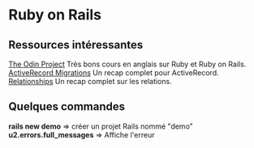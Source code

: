 # Ruby on Rails

## Ressources intéressantes

[The Odin Project](https://www.theodinproject.com)
Très bons cours en anglais sur Ruby et Ruby on Rails.
[ActiveRecord Migrations](https://sodocumentation.net/ruby-on-rails/topic/1087/activerecord-migrations)
Un recap complet pour ActiveRecord.
[Relationships](http://tutorials.jumpstartlab.com/topics/models/relationships.html)
Un recap complet sur les relations.

## Quelques commandes

**rails new demo** => créer un projet Rails nommé "demo"
**u2.errors.full_messages** => Affiche l'erreur
